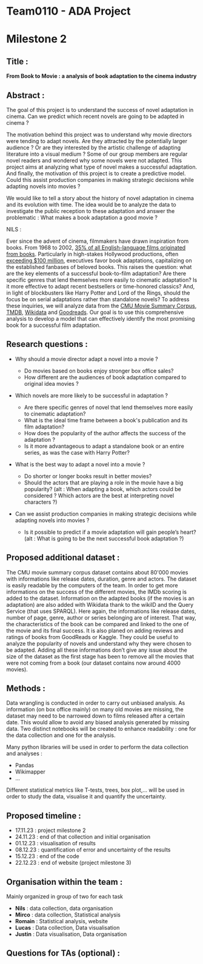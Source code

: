 # Team0110 - ADA Project

# Milestone 2

## Title : 

**From Book to Movie : a analysis of book adaptation to the cinema industry**

## Abstract : 
The goal of this project is to understand the success of novel adaptation in cinema. Can we predict which recent novels are going to be adapted in cinema ? 

The motivation behind this project was to understand why movie directors were tending to adapt novels. Are they attracted by the potentially larger audience ? Or are they interested by the artistic challenge of adapting literature into a visual medium ?
Some of our group members are regular novel readers and wondered why some novels were not adapted. This project aims at analyzing what type of novel makes a successful adaptation.
And finally, the motivation of this project is to create a predictive model. Could this assist production companies in making strategic decisions while adapting novels into movies ?  

We would like to tell a story about the history of novel adaptation in cinema and its evolution with time. The idea would be to analyze the data to investigate the public reception to these adaptation and answer the problematic : What makes a book adaptation a good movie ?

NILS : 

Ever since the advent of cinema, filmmakers have drawn inspiration from books. From 1968 to 2002, [35% of all English-language films originated from books](https://www.frontier-economics.com/media/vyfd1iz3/publishings-contribution-to-the-wider-creative-industries.pdf). Particularly in high-stakes Hollywood productions, often [exceeding $100 million](https://www.statista.com/statistics/1389936/breakdown-production-budget-hollywood-movies-worldwide/#:~:text=Out%20of%20the%2089%20English,under%20ten%20million%20U.S.%20dollars), executives favor book adaptations, capitalizing on the established fanbases of beloved books. This raises the question: what are the key elements of a successful book-to-film adaptation? Are there specific genres that lend themselves more easily to cinematic adaptation? Is it more effective to adapt recent bestsellers or time-honored classics? And, in light of blockbusters like Harry Potter and Lord of the Rings, should the focus be on serial adaptations rather than standalone novels?
To address these inquiries, we will analyze data from the [CMU Movie Summary Corpus](http://www.cs.cmu.edu/~ark/personas/), [TMDB](https://www.themoviedb.org), [Wikidata](https://www.wikidata.org/wiki/Wikidata:Main_Page) and [Goodreads](https://www.kaggle.com/datasets/mdhamani/goodreads-books-100k). Our goal is to use this comprehensive analysis to develop a model that can effectively identify the most promising book for a successful film adaptation.

## Research questions :
* Why should a movie director adapt a novel into a movie ?
    * Do movies based on books enjoy stronger box office sales?
    * How different are the audiences of book adaptation compared to original idea movies ?

* Which novels are more likely to be successful in adaptation ?
    * Are there specific genres of novel that lend themselves more easily to cinematic adaptation? 
    * What is the ideal time frame between a book's publication and its film adaptation? 
    * How does the popularity of the author affects the success of the adaptation ?
    * Is it more advantageous to adapt a standalone book or an entire series, as was the case with Harry Potter? 

* What is the best way to adapt a novel into a movie ?
    * Do shorter or longer books result in better movies? 
    * Should the actors that are playing a role in the movie have a big popularity? (alt : When adapting a book, which actors could be considered ? Which actors are the best at interpreting novel characters ?)

* Can we assist production companies in making strategic decisions while adapting novels into movies ?
    * Is it possible to predict if a movie adaptation will gain people’s heart? (alt : What is going to be the next successful book adaptation ?)

## Proposed additional dataset :

The CMU movie summary corpus dataset contains about 80'000 movies with informations like release dates, duration, genre and actors. The dataset is easily readable by the computers of the team. In order to get more informations on the success of the different movies, the IMDb scoring is added to the dataset. Information on the adapted books (if the movies is an adaptation) are also added with Wikidata thank to the wikiID and the Query Service (that uses SPARQL). Here again, the informations like release dates, number of page, genre, author or series belonging are of interest. That way, the characteristics of the book can be compared and linked to the one of the movie and its final success. It is also planed on adding reviews and ratings of books from GoodReads or Kaggle. They could be useful to analyze the popularity of novels and understand why they were chosen to be adapted. Adding all these informations don’t give any issue about the size of the dataset as the first stage has been to remove all the movies that were not coming from a book (our dataset contains now around 4000 movies).

## Methods :

Data wrangling is conducted in order to carry out unbiased analysis. As information (on box office mainly) on many old movies are missing, the dataset may need to be narrowed down to films released after a certain date. This would allow to avoid any biased analysis generated by missing data.
Two distinct notebooks will be created to enhance readability : one for the data collection and one for the analysis.

Many python libraries will be used in order to perform the data collection and analyses :

* Pandas
* Wikimapper
* …

Different statistical metrics like T-tests, trees, box plot,… will be used  in order to study the data, visualise it and quantify the uncertainty.  


## Proposed timeline : 
* 17.11.23 : project milestone 2
* 24.11.23 : end of that collection and initial organisation
* 01.12.23 : visualisation of results
* 08.12.23 : quantification of error and uncertainty of the results
* 15.12.23 : end of the code
* 22.12.23 : end of website (project milestone 3)

## Organisation within the team :
Mainly organized in group of two for each task
* **Nils** : data collection, data organisation
* **Mirco** : data collection, Statistical analysis
* **Romain** : Statistical analysis, website
* **Lucas** : Data collection, Data visualisation 
* **Justin** : Data visualisation, Data organisation

## Questions for TAs (optional) :

